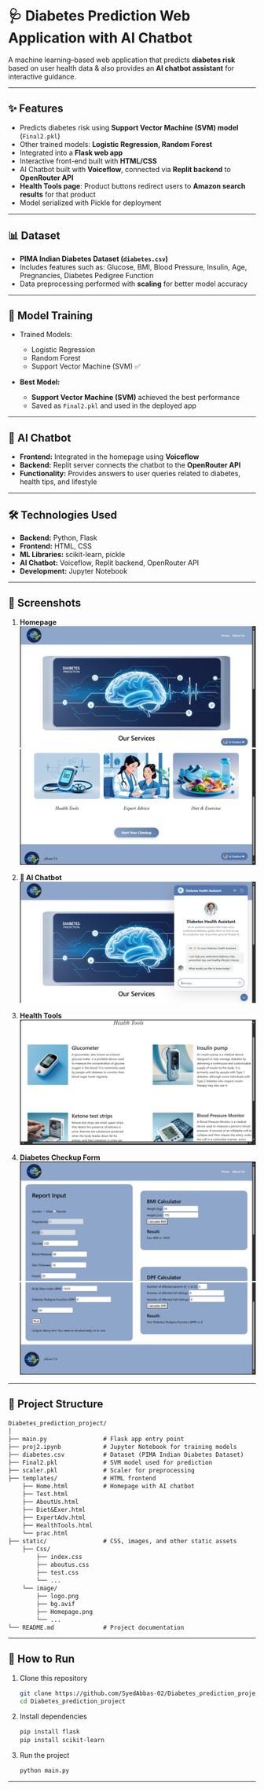 # 🩺 Diabetes Prediction Web Application with AI Chatbot  

A machine learning–based web application that predicts **diabetes risk** based on user health data & also provides an **AI chatbot assistant** for interactive guidance.  

---

## ✨ Features
- Predicts diabetes risk using **Support Vector Machine (SVM) model** (`Final2.pkl`)  
- Other trained models: **Logistic Regression, Random Forest**  
- Integrated into a **Flask web app**  
- Interactive front-end built with **HTML/CSS**  
- AI Chatbot built with **Voiceflow**, connected via **Replit backend** to **OpenRouter API**  
- **Health Tools page**: Product buttons redirect users to **Amazon search results** for that product  
- Model serialized with Pickle for deployment  

---

## 📊 Dataset
- **PIMA Indian Diabetes Dataset (`diabetes.csv`)**  
- Includes features such as: Glucose, BMI, Blood Pressure, Insulin, Age, Pregnancies, Diabetes Pedigree Function  
- Data preprocessing performed with **scaling** for better model accuracy  

---

## 🧠 Model Training
- Trained Models:  
  - Logistic Regression  
  - Random Forest  
  - Support Vector Machine (SVM) ✅  

- **Best Model:**  
  - **Support Vector Machine (SVM)** achieved the best performance  
  - Saved as `Final2.pkl` and used in the deployed app  

---

## 💬 AI Chatbot
- **Frontend:** Integrated in the homepage using **Voiceflow**  
- **Backend:** Replit server connects the chatbot to the **OpenRouter API**  
- **Functionality:** Provides answers to user queries related to diabetes, health tips, and lifestyle  

---

## 🛠️ Technologies Used
- **Backend:** Python, Flask  
- **Frontend:** HTML, CSS  
- **ML Libraries:** scikit-learn, pickle  
- **AI Chatbot:** Voiceflow, Replit backend, OpenRouter API  
- **Development:** Jupyter Notebook  

---

## 📸 Screenshots

1. **Homepage**
   ![Homepage](static/image/Homepage.png)
   ![Homepage 2](static/image/Homepage2.png)

2. **🤖 AI Chatbot**
   ![AI Chatbot](static/image/Aichatbot.png)

3. **Health Tools**
   ![Health Tools](static/image/healthtools.png)

4. **Diabetes Checkup Form**
   ![Checkup Page](static/image/checkuppage.png)
   ![Checkup Page 2](static/image/checkuppage2.png)

---

## 📂 Project Structure
```
Diabetes_prediction_project/
│
├── main.py                # Flask app entry point
├── proj2.ipynb            # Jupyter Notebook for training models
├── diabetes.csv           # Dataset (PIMA Indian Diabetes Dataset)
├── Final2.pkl             # SVM model used for prediction
├── scaler.pkl             # Scaler for preprocessing
├── templates/             # HTML frontend
    ├── Home.html          # Homepage with AI chatbot
    ├── Test.html          
    ├── AboutUs.html
    ├── Diet&Exer.html
    ├── ExpertAdv.html
    ├── HealthTools.html
    └── prac.html
├── static/                # CSS, images, and other static assets
    ├── Css/
        ├── index.css
        ├── aboutus.css
        ├── test.css
        └── ...
    └── image/
        ├── logo.png
        ├── bg.avif
        ├── Homepage.png
        └── ...
└── README.md              # Project documentation
```

---

## 🚀 How to Run

1. Clone this repository  
   ```bash
   git clone https://github.com/SyedAbbas-02/Diabetes_prediction_project.git
   cd Diabetes_prediction_project

2. Install dependencies
    ```bash
    pip install flask
    pip install scikit-learn

3. Run the project
    ```bash
    python main.py

---